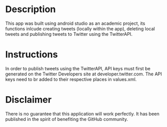 # Description

This app was built using android studio as an academic project, its functions inlcude creating tweets (locally within the app), deleting local tweets and publishing tweets to Twitter using the TwitterAPI.

# Instructions

In order to publish tweets using the TwitterAPI, API keys must first be generated on the Twitter Developers site at developer.twitter.com. The API keys need to br added to their respective places in values.xml.

# Disclaimer

There is no guarantee that this application will work perfectly. It has been published in the spirit of benefiting the GitHub community.
